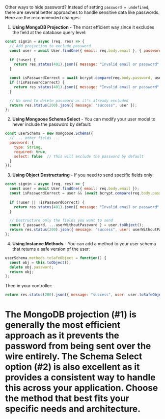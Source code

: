 Other ways to hide password?
Instead of setting `password = undefined`, there are several better approaches to handle sensitive data like passwords. Here are the recommended changes:

1. **Using MongoDB Projection** - The most efficient way since it excludes the field at the database query level:

```javascript:sticky-notes/src/modules/user/user.controller.js
const signin = async (req, res) => {
  // Add projection to exclude password
  const user = await User.findOne({ email: req.body.email }, { password: 0 });
  
  if (!user) {
    return res.status(401).json({ message: "Invalid email or password" });
  }

  const isPasswordCorrect = await bcrypt.compare(req.body.password, user.password);
  if (!isPasswordCorrect) {
    return res.status(401).json({ message: "Invalid email or password" });
  }

  // No need to delete password as it's already excluded
  return res.status(200).json({ message: "success", user });
};
```

2. **Using Mongoose Schema Select** - You can modify your user model to never include the password by default:

```javascript:database/models/user.model.js
const userSchema = new mongoose.Schema({
  // ... other fields ...
  password: {
    type: String,
    required: true,
    select: false  // This will exclude the password by default
  }
});
```

3. **Using Object Destructuring** - If you need to send specific fields only:

```javascript:sticky-notes/src/modules/user/user.controller.js
const signin = async (req, res) => {
  const user = await User.findOne({ email: req.body.email });
  const isPasswordCorrect = user && (await bcrypt.compare(req.body.password, user.password));
  
  if (!user || !isPasswordCorrect) {
    return res.status(401).json({ message: "Invalid email or password" });
  }

  // Destructure only the fields you want to send
  const { password, ...userWithoutPassword } = user.toObject();
  return res.status(200).json({ message: "success", user: userWithoutPassword });
};
```

4. **Using Instance Methods** - You can add a method to your user schema that returns a safe version of the user:

```javascript:database/models/user.model.js
userSchema.methods.toSafeObject = function() {
  const obj = this.toObject();
  delete obj.password;
  return obj;
};
```

Then in your controller:
```javascript:sticky-notes/src/modules/user/user.controller.js
return res.status(200).json({ message: "success", user: user.toSafeObject() });
```

The MongoDB projection (#1) is generally the most efficient approach as it prevents the password from being sent over the wire entirely. The Schema Select option (#2) is also excellent as it provides a consistent way to handle this across your application. Choose the method that best fits your specific needs and architecture.
=======================================================================================
